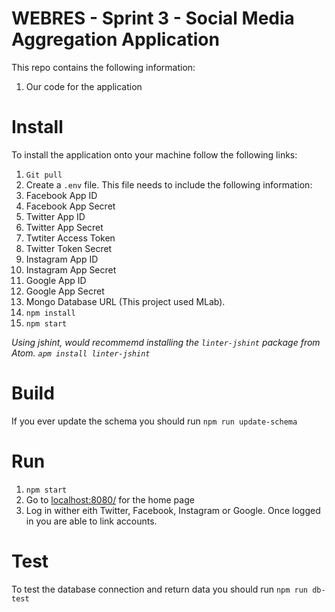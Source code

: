 # WEBRES - Sprint 3 - Social Media Aggregation Application

This repo contains the following information:

1. Our code for the application

# Install

To install the application onto your machine follow the following links:
1. `Git pull` 
2. Create a `.env` file. This file needs to include the following information:
  1. Facebook App ID
  2. Facebook App Secret
  3. Twitter App ID
  4. Twitter App Secret
  5. Twtiter Access Token
  6. Twitter Token Secret
  7. Instagram App ID
  8. Instagram App Secret
  9. Google App ID
  10. Google App Secret
  11. Mongo Database URL (This project used MLab).
3. `npm install`
4. `npm start`

_Using jshint, would recommemd installing the `linter-jshint` package from Atom. `apm install linter-jshint`_

# Build

If you ever update the schema you should run
`npm run update-schema`

# Run

1. `npm start`
2. Go to [localhost:8080/](localhost:8080/) for the home page
3. Log in wither eith Twitter, Facebook, Instagram or Google. Once logged in you are able to link accounts.

# Test

To test the database connection and return data you should run
`npm run db-test`


